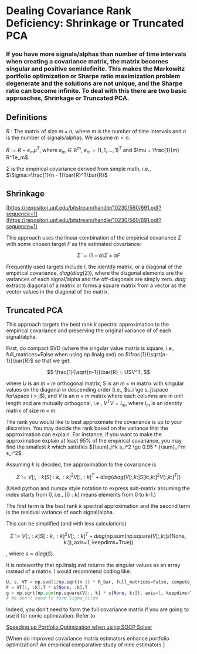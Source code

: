 # Dealing Covariance Rank Deficiency: Shrinkage or Truncated PCA

### If you have more signals/alphas than number of time intervals when creating a covariance matrix, the matrix becomes singular and positive semidefinite. This makes the Markowitz portfolio optimization or Sharpe ratio maximization problem degenerate and the solutions are not unique, and the Sharpe ratio can become infinite. To deal with this there are two basic approaches, Shrinkage or Truncated PCA.

## Definitions

$R$ : The matrix of size $m\times n$, where $m$ is the number of time intervals and $n$ is the number of signals/alphas. We assume $m < n$.

$\bar{R} := R - e_m \mu^T$, where $e_m \in \mathbb{R}^m$, $e_m=(1, 1, ..., 1)^T$ and  $\mu = \frac{1}{m} R^Te_m$.

$\Sigma$ is the empirical covariance derived from simple math, i.e., $\Sigma:=\frac{1}{n - 1}\bar{R}^T\bar{R}$

## Shrinkage

[https://repositori.upf.edu/bitstream/handle/10230/560/691.pdf?sequence=1](https://repositori.upf.edu/bitstream/handle/10230/560/691.pdf?sequence=1)

This approach uses the linear combination of the empirical covariance $\Sigma$ with some chosen target $F$ as the estimated covariance:

$$
\tilde \Sigma := (1 - \alpha) \Sigma + \alpha F
$$

Frequently used targets include $I$, the identity matrix, or a diagonal of the empirical covariance, $diag(diag(\Sigma))$, where the diagonal elements are the variances of each signal/alpha and the off-diagonals are simply zero. $diag$ extracts diagonal of a matrix or forms a square matrix from a vector as the vector values in the diagonal of the matrix.

## Truncated PCA

This approach targets the best rank $k$ spectral approximation to the empirical covariance and preserving the original variance of of each signal/alpha.

First, do compact SVD (where the singular value matrix is square, i.e., full_matrices=False when using np.linalg.svd) on $\frac{1}{\sqrt{n-1}}\bar{R}$ so that we get:

$$
\frac{1}{\sqrt{n-1}}\bar{R} = USV^T,
$$

where $U$ is an $m \times m$ orthogonal matrix, S is an $m \times m$ matrix with singular values on the diagonal in descending order (i.e., $s_i \ge s_j\space for\space i > j$), and $V$ is an $n\times m$ matrix where each columns are in unit length and are mutually orthogonal, i.e.,  $V^TV = I_m$, where $I_m$ is an identity matrix of size $m\times m$.

The rank you would like to best approximate the covariance is up to your discretion. You may decide the rank based on the variance that the approximation can explain. For instance, if you want to make the approximation explain at least 95% of the empirical covariance, you may find the smallest $k$ which satisfies ${\sum}_i^k s_i^2 \ge 0.95 * {\sum}_i^m s_i^2$.

Assuming $k$ is decided, the approximation to the covariance is

$$
\tilde{\Sigma}:=V[:, :k]S[:k, :k]^2V[:, :k]^T + diag(diag(V[:, k:]S[k:, k:]^2V[:, k:]^T))
$$

(Used python and numpy style notation to express sub-matrix assuming the index starts from 0, i.e., $[0:k]$ means elements from 0 to k-1.) 

The first term is the best rank $k$ spectral approximation and the second term is the residual variance of each signal/alpha.

This can be simplified (and with less calculations)

$$
\tilde{\Sigma}:=V[:, :k]S[:k, :k]^2V[:, :k]^T + diag(\text{np.sum(np.square}(V[:, k:]s[\text{None}, k:]), \text{axis=1,  keepdims=True}))
$$

, where $s=diag(S)$.

It is noteworthy that np.linalg.svd returns the singular values as an array instead of a matrix. I would recommend coding like:

```python
U, s, VT = np.svd(1/np.sqrt(n-1) * R_bar, full_matrices=False, compute_uv=True)
F = VT[:, :k].T * s[None, :k].T
g = np.sqrt(np.sum(np.square(V[:, k] * s[None, k:]), axis=1, keepdims=True)))
# We don't need to form Sigma_tilde
```

Indeed, you don’t need to form the full covariance matrix if you are going to use it for conic optimization. Refer to 

[Speeding up Portfolio Optimization when using SOCP Solver](../speeding_up_portfolio_optimization_when_using_SOCP.md)

[When do improved covariance matrix estimators enhance portfolio optimization? An empirical comparative study of nine estimators [](https://papers.ssrn.com/sol3/papers.cfm?abstract_id=1596865)]